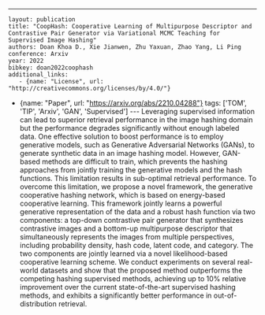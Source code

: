 ---
    layout: publication
    title: "CoopHash: Cooperative Learning of Multipurpose Descriptor and Contrastive Pair Generator via Variational MCMC Teaching for Supervised Image Hashing"
    authors: Doan Khoa D., Xie Jianwen, Zhu Yaxuan, Zhao Yang, Li Ping
    conference: Arxiv
    year: 2022
    bibkey: doan2022coophash
    additional_links:
       - {name: "License", url: "http://creativecommons.org/licenses/by/4.0/"}
   - {name: "Paper", url: "https://arxiv.org/abs/2210.04288"}
    tags: ['TOM', 'TIP', 'Arxiv', 'GAN', 'Supervised']
    ---
    Leveraging supervised information can lead to superior retrieval performance in the image hashing domain but the performance degrades significantly without enough labeled data. One effective solution to boost performance is to employ generative models, such as Generative Adversarial Networks (GANs), to generate synthetic data in an image hashing model. However, GAN-based methods are difficult to train, which prevents the hashing approaches from jointly training the generative models and the hash functions. This limitation results in sub-optimal retrieval performance. To overcome this limitation, we propose a novel framework, the generative cooperative hashing network, which is based on energy-based cooperative learning. This framework jointly learns a powerful generative representation of the data and a robust hash function via two components: a top-down contrastive pair generator that synthesizes contrastive images and a bottom-up multipurpose descriptor that simultaneously represents the images from multiple perspectives, including probability density, hash code, latent code, and category. The two components are jointly learned via a novel likelihood-based cooperative learning scheme. We conduct experiments on several real-world datasets and show that the proposed method outperforms the competing hashing supervised methods, achieving up to 10\% relative improvement over the current state-of-the-art supervised hashing methods, and exhibits a significantly better performance in out-of-distribution retrieval.